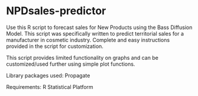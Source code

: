 # NPDsales-predictor

Use this R script to forecast sales for New Products using the Bass Diffusion Model. 
This script was specifically written to predict territorial sales for a manufacturer in cosmetic industry. Complete and easy instructions provided in the script for customization.

This script provides limited functionality on graphs and can be customized/used further using simple plot functions.

Library packages used:
Propagate

Requirements:
R Statistical Platform
